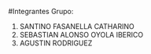 #Integrantes Grupo:
1. SANTINO FASANELLA CATHARINO
2. SEBASTIAN ALONSO OYOLA IBERICO
3. AGUSTIN RODRIGUEZ
